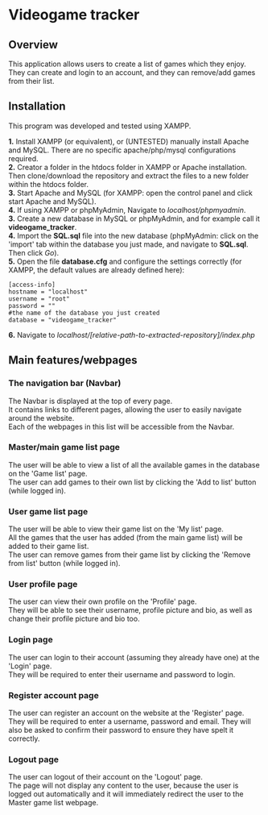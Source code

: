 # Videogame tracker

## Overview
This application allows users to create a list of games which they enjoy. They can create and login to an account, and they can remove/add games from their list.

## Installation 
This program was developed and tested using XAMPP.  
  
__1.__ Install XAMPP (or equivalent), or (UNTESTED) manually install Apache and MySQL. There are no specific apache/php/mysql configurations required.  
__2.__ Creator a folder in the htdocs folder in XAMPP or Apache installation. Then clone/download the repository and extract the files to a new folder within the htdocs folder.  
__3.__ Start Apache and MySQL (for XAMPP: open the control panel and click start Apache and MySQL).  
__4.__ If using XAMPP or phpMyAdmin, Navigate to _localhost/phpmyadmin_.  
__3.__ Create a new database in MySQL or phpMyAdmin, and for example call it __videogame_tracker__.  
__4.__ Import the __SQL.sql__ file into the new database (phpMyAdmin: click on the 'import' tab within the database you just made, and navigate to __SQL.sql__. Then click _Go_).  
__5.__ Open the file __database.cfg__ and configure the settings correctly (for XAMPP, the default values are already defined here):    
```
[access-info]
hostname = "localhost"
username = "root"
password = ""
#the name of the database you just created
database = "videogame_tracker"
```  
__6.__ Navigate to _localhost/[relative-path-to-extracted-repository]/index.php_

## Main features/webpages

### The navigation bar (Navbar)
The Navbar is displayed at the top of every page.  
It contains links to different pages, allowing the user to easily navigate around the website.  
Each of the webpages in this list will be accessible from the Navbar.

### Master/main game list page
The user will be able to view a list of all the available games in the database on the 'Game list' page.  
The user can add games to their own list by clicking the 'Add to list' button (while logged in).

### User game list page
The user will be able to view their game list on the 'My list' page.  
All the games that the user has added (from the main game list) will be added to their game list.  
The user can remove games from their game list by clicking the 'Remove from list' button (while logged in).

### User profile page
The user can view their own profile on the 'Profile' page.  
They will be able to see their username, profile picture and bio, as well as change their profile picture and bio too.

### Login page
The user can login to their account (assuming they already have one) at the 'Login' page.  
They will be required to enter their username and password to login.

### Register account page
The user can register an account on the website at the 'Register' page.  
They will be required to enter a username, password and email. They will also be asked to confirm their password to ensure they have spelt it correctly.

### Logout page
The user can logout of their account on the 'Logout' page.  
The page will not display any content to the user, because the user is logged out automatically and it will immediately redirect the user to the Master game list webpage.
